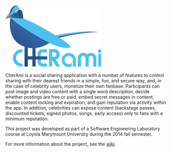 ![Logo](web/src/static/img/cherami-logo-300.png)

CherAmi is a social sharing application with a number of features to control sharing with their dearest friends in a simple, fun, and secure way, and, in the case of celebrity users, monetize their own fanbase. Participants can post image and video content with a single word description, decide whether postings are free or paid, embed secret messages in content, enable content locking and expiration, and gain reputation via activity within the app. In addition, celebrities can expose content (backstage passes, discounted tickets, signed photos, songs, early access) only to fans with a minimum reputation.

This project was developed as part of a Software Engineering Laboratory course at Loyola Marymount University during the 2014 fall semester.

For more information about the project, see the [wiki](https://github.com/rtoal/cher-ami/wiki).
